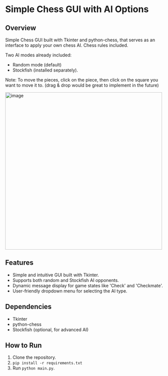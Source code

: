 # Simple Chess GUI with AI Options

## Overview
Simple Chess GUI built with Tkinter and python-chess, that serves as an interface to apply your own chess AI.
Chess rules included.

Two AI modes already included: 
- Random mode (default)
- Stockfish (installed separately).

Note: To move the pieces, click on the piece, then click on the square you want to move it to.
(drag & drop would be great to implement in the future)

<img width="500" alt="image" src="https://github.com/gusbakker/python-chess-gui/assets/11593313/431bc3bd-994a-4956-8a3d-119a07ad1894">

## Features
- Simple and intuitive GUI built with Tkinter.
- Supports both random and Stockfish AI opponents.
- Dynamic message display for game states like 'Check' and 'Checkmate'.
- User-friendly dropdown menu for selecting the AI type.

## Dependencies
- Tkinter
- python-chess
- Stockfish (optional, for advanced AI)

## How to Run
1. Clone the repository.
2. `pip install -r requirements.txt`
3. Run `python main.py`.
